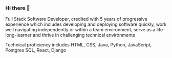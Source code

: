 ### Hi there 👋

<!--
**ecthelionvi/ecthelionvi** is a ✨ _special_ ✨ repository because its `README.md` (this file) appears on your GitHub profile.

Here are some ideas to get you started:

- 🔭 I’m currently working on ...
- 🌱 I’m currently learning ...
- 👯 I’m looking to collaborate on ...
- 🤔 I’m looking for help with ...
- 💬 Ask me about ...
- 📫 How to reach me: ...
- 😄 Pronouns: ...
- ⚡ Fun fact: ...
-->

Full Stack Software Developer, credited with 5 years of progressive experience which includes developing and deploying software quickly, work well navigating independently or within a team environment, serve as a life-long-learner and thrive in challenging technical environments

Technical proficiency includes HTML, CSS, Java, Python, JavaScript, Postgres SQL, React, Django


